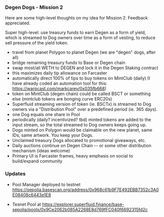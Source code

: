 ### Degen Dogs - Mission 2

Here are some high-level thoughts on my idea for Mission 2. Feedback appreciated.

Super high-level: use treasury funds to earn Degen as a form of yield, which is streamed to Dog owners over time as a form of vesting, to reduce sell pressure of the yield token.

- travel from planet Polygon to planet Degen (we are "degen" dogs, after all)
- bridge remaining treasury funds to Base or Degen chain
- swap most/all WETH to DEGEN and lock it in the Degen Staking contract
- this maximizes daily tip allowance on Farcaster
- automatically direct 100% of tips to buy tokens on MintClub (daily) (I have already coded an automation tool for this: https://warpcast.com/markcarey/0x035fb668)
- token on MintClub (degen chain) could be called BSCT or something else (mintclub tokens are bonging curve ERC20s)
- Superfluid streaming version of token (ie. BSCTx) is streamed to Dog owners via a "Distribution Pool" over a predefined period (ie. 365 days).
- one Dog equals one share in Pool
- periodically (daily? incentivized? tbd) minted tokens are added to the input stream, so the total streamed to Dog owners keeps going up.
- Dogs minted on Polygon would be claimable on the new planet, same IDs, same artwork. You keep your Dogs.
- Unclaimed treasury Dogs allocated to promotional giveaways, etc.
- Daily auctions continue on Degen Chain -- or some other distribution mechanism (ideas welcome)
- Primary UI is Farcaster frames, heavy emphasis on social to build/expand community

### Updates
- Pool Manager deployed to testnet https://sepolia.basescan.org/address/0x968c61b9F7E492EBB7352c3A0E08408c6443e1E8

- Tesnet Pool at https://explorer.superfluid.finance/base-sepolia/pools/0x9Ce2062b085A2268E8d769fFC040f6692315fd2c
